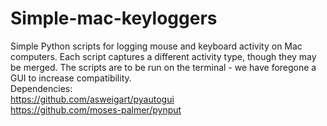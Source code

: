 # Simple-mac-keyloggers
Simple Python scripts for logging mouse and keyboard activity on Mac computers. Each script captures a different activity type, though they may be merged. The scripts are to be run on the terminal - we have foregone a GUI to increase compatibility.</br>
Dependencies:</br>
https://github.com/asweigart/pyautogui</br>
https://github.com/moses-palmer/pynput
